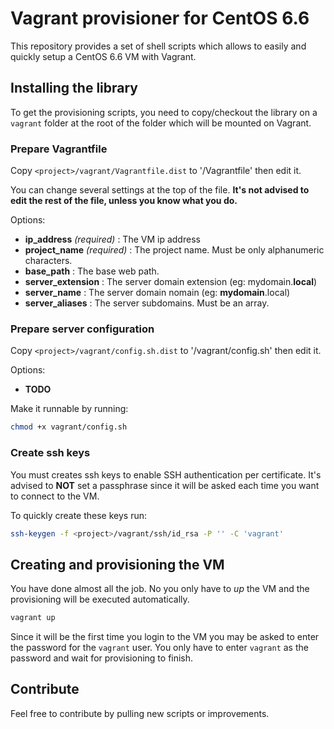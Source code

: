 # Vagrant provisioner for CentOS 6.6

This repository provides a set of shell scripts which allows to
easily and quickly setup a CentOS 6.6 VM with Vagrant.

## Installing the library

To get the provisioning scripts, you need to copy/checkout the library
on a `vagrant` folder at the root of the folder which will be mounted on Vagrant.

### Prepare Vagrantfile

Copy `<project>/vagrant/Vagrantfile.dist` to '<project>/Vagrantfile' then edit it.

You can change several settings at the top of the file.
**It's not advised to edit the rest of the file, unless you know what you do.**

Options:
- **ip_address** *(required)* : The VM ip address
- **project_name** *(required)* : The project name. Must be only alphanumeric characters.
- **base_path** : The base web path.
- **server_extension** : The server domain extension (eg: mydomain.**local**)
- **server_name** : The server domain nomain (eg: **mydomain**.local)
- **server_aliases** : The server subdomains. Must be an array.

### Prepare server configuration

Copy `<project>/vagrant/config.sh.dist` to '<project>/vagrant/config.sh' then edit it.

Options:
- **TODO**

Make it runnable by running:
```bash
chmod +x vagrant/config.sh
```

### Create ssh keys

You must creates ssh keys to enable SSH authentication per certificate.
It's advised to **NOT** set a passphrase since it will be asked each time
you want to connect to the VM.

To quickly create these keys run:
```bash
ssh-keygen -f <project>/vagrant/ssh/id_rsa -P '' -C 'vagrant'
```

## Creating and provisioning the VM

You have done almost all the job. No you only have to *up* the VM and
the provisioning will be executed automatically.
```bash
vagrant up
```

Since it will be the first time you login to the VM you may be asked to enter
the password for the `vagrant` user.
You only have to enter `vagrant` as the password and wait for provisioning to finish.

## Contribute

Feel free to contribute by pulling new scripts or improvements.

